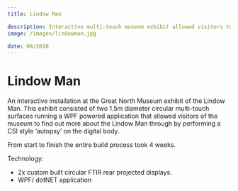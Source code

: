 ```yaml
---
title: Lindow Man

description: Interactive multi-touch museum exhibit allowed visitors to explore the death of Lindow Man.
image: /images/lindowman.jpg

date: 08/2010
---
```


# Lindow Man

An interactive installation at the Great North Museum exhibit of the Lindow Man. This exhibit consisted of two 1.5m diameter circular multi-touch surfaces running a WPF powered application that allowed visitors of the museum to find out more about the Lindow Man through by performing a CSI style ‘autopsy’ on the digital body.

From start to finish the entire build process took 4 weeks.

Technology:

- 2x custom built circular FTIR rear projected displays.
- WPF/ dotNET application
